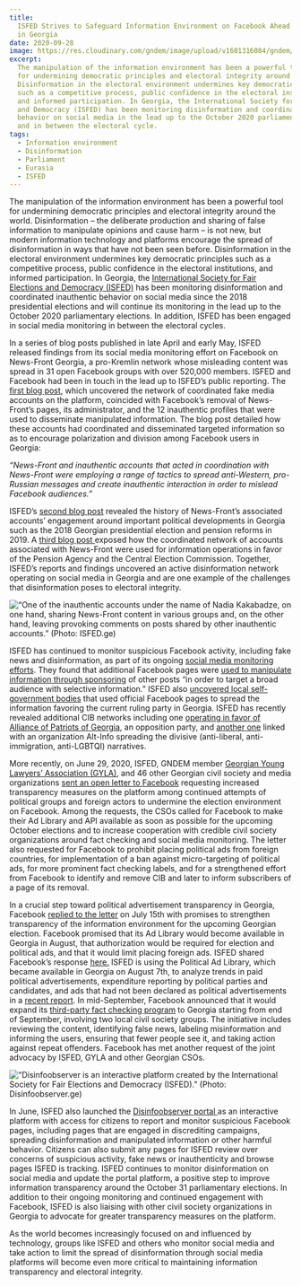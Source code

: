 ```yaml
---
title:
  ISFED Strives to Safeguard Information Environment on Facebook Ahead of Elections
  in Georgia
date: 2020-09-28
image: https://res.cloudinary.com/gndem/image/upload/v1601316084/gndem/newsfront_dch9ao.png
excerpt:
  The manipulation of the information environment has been a powerful tool
  for undermining democratic principles and electoral integrity around the world.
  Disinformation in the electoral environment undermines key democratic principles
  such as a competitive process, public confidence in the electoral institutions,
  and informed participation. In Georgia, the International Society for Fair Elections
  and Democracy (ISFED) has been monitoring disinformation and coordinated inauthentic
  behavior on social media in the lead up to the October 2020 parliamentary elections
  and in between the electoral cycle.
tags:
  - Information environment
  - Disinformation
  - Parliament
  - Eurasia
  - ISFED
---
```


The manipulation of the information environment has been a powerful tool for undermining democratic principles and electoral integrity around the world. Disinformation – the deliberate production and sharing of false information to manipulate opinions and cause harm – is not new, but modern information technology and platforms encourage the spread of disinformation in ways that have not been seen before. Disinformation in the electoral environment undermines key democratic principles such as a competitive process, public confidence in the electoral institutions, and informed participation. In Georgia, the [International Society for Fair Elections and Democracy (ISFED)](https://isfed.ge/eng 'ISFED') has been monitoring disinformation and coordinated inauthentic behavior on social media since the 2018 presidential elections and will continue its monitoring in the lead up to the October 2020 parliamentary elections. In addition, ISFED has been engaged in social media monitoring in between the electoral cycles.

In a series of blog posts published in late April and early May, ISFED released findings from its social media monitoring effort on Facebook on News-Front Georgia, a pro-Kremlin network whose misleading content was spread in 31 open Facebook groups with over 520,000 members. ISFED and Facebook had been in touch in the lead up to ISFED’s public reporting. The [first blog post](https://isfed.ge/geo/blogi/politikuri-miznit-moqmedi-koordinirebuli-tsru-media-gverdebis-qseli-Facebook-ze 'First Blog Post'), which uncovered the network of coordinated fake media accounts on the platform, coincided with Facebook’s removal of News-Front’s pages, its administrator, and the 12 inauthentic profiles that were used to disseminate manipulated information. The blog post detailed how these accounts had coordinated and disseminated targeted information so as to encourage polarization and division among Facebook users in Georgia:

_“News-Front and inauthentic accounts that acted in coordination with News-Front were employing a range of tactics to spread anti-Western, pro-Russian messages and create inauthentic interaction in order to mislead Facebook audiences.”_

ISFED’s [second blog post](https://isfed.ge/eng/sotsialuri-mediis-monitoringi/saqartveloshi-politikuri-polarizatsiis-khelshemtskobi-rusuli-sainformatsio-operatsia-feisbuqze-da-masshi-chartuli-araavtenturi-angarishebi 'Second Blog Post') revealed the history of News-Front’s associated accounts’ engagement around important political developments in Georgia such as the 2018 Georgian presidential election and pension reforms in 2019. A [third blog post ](https://isfed.ge/geo/blogi/News-Front-is-araavtenturi-angarishebis-tsarsuli-chartuloba-tsekos-da-sapensio-saagentos-mkhardamcher-kampaniebshi 'Third Blog Post')exposed how the coordinated network of accounts associated with News-Front were used for information operations in favor of the Pension Agency and the Central Election Commission. Together, ISFED’s reports and findings uncovered an active disinformation network operating on social media in Georgia and are one example of the challenges that disinformation poses to electoral integrity.

![“One of the inauthentic accounts under the name of Nadia Kakabadze, on one hand, sharing News-Front content in various groups and, on the other hand, leaving provoking comments on posts shared by other inauthentic accounts.” (Photo: ISFED.ge) ](https://res.cloudinary.com/gndem/image/upload/v1601316854/gndem/newsfrontfb_nr8zmm.jpg 'Inauthentic Accounts')

ISFED has continued to monitor suspicious Facebook activity, including fake news and disinformation, as part of its ongoing [social media monitoring efforts](https://isfed.ge/eng/sotsialuri-mediis-monitoringi 'Social Media Monitoring'). They found that additional Facebook pages were [used to manipulate information through sponsoring](https://isfed.ge/eng/sotsialuri-mediis-monitoringi/200521114828Facebook-tsmendas-gadarchenili-tsru-mediis-qseli 'Information') of other posts “in order to target a broad audience with selective information.” ISFED also [uncovered local self-government bodies](https://isfed.ge/eng/sotsialuri-mediis-monitoringi/tvitmmartvelobebis-feisbuq-gverdebze-mmartveli-partiis-tsarmochena-gakhshirda 'Self Government Bodies') that used official Facebook pages to spread the information favoring the current ruling party in Georgia. ISFED has recently revealed additional CIB networks including one [operating in favor of Alliance of Patriots of Georgia,](https://isfed.ge/eng/sotsialuri-mediis-monitoringi/patriotta-alianstan-dakavshirebuli-politikuri-kampania-sotsialur-mediashi 'CIB networks') an opposition party, and [another one](https://isfed.ge/eng/sotsialuri-mediis-monitoringi/alt-infos-koordinirebuli-faruli-operatsia-Facebook-ze 'CIB Network') linked with an organization Alt-Info spreading the divisive (anti-liberal, anti-immigration, anti-LGBTQI) narratives.

More recently, on June 29, 2020, ISFED, GNDEM member [Georgian Young Lawyers’ Association (GYLA)](https://gyla.ge/en 'GYLA'), and 46 other Georgian civil society and media organizations [sent an open letter to Facebook](https://isfed.ge/eng/gantskhadebebi/qartuli-samoqalaqo-sazogadoebis-ghia-tserili-Facebook-s 'Open Letter') requesting increased transparency measures on the platform among continued attempts of political groups and foreign actors to undermine the election environment on Facebook. Among the requests, the CSOs called for Facebook to make their Ad Library and API available as soon as possible for the upcoming October elections and to increase cooperation with credible civil society organizations around fact checking and social media monitoring. The letter also requested for Facebook to prohibit placing political ads from foreign countries, for implementation of a ban against micro-targeting of political ads, for more prominent fact checking labels, and for a strengthened effort from Facebook to identify and remove CIB and later to inform subscribers of a page of its removal.

In a crucial step toward political advertisement transparency in Georgia, Facebook [replied to the letter](https://agenda.ge/en/news/2020/2255 'Facebook Response') on July 15th with promises to strengthen transparency of the information environment for the upcoming Georgian election. Facebook promised that its Ad Library would become available in Georgia in August, that authorization would be required for election and political ads, and that it would limit placing foreign ads. ISFED shared Facebook’s response [here.](https://www.facebook.com/isfed.official/posts/3589434424418053 'Facebook reply') ISFED is using the Political Ad Library, which became available in Georgia on August 7th, to analyze trends in paid political advertisements, expenditure reporting by political parties and candidates, and ads that had not been declared as political advertisements in a [recent report](https://isfed.ge/geo/sotsialuri-mediis-monitoringi/politikuri-reklamebis-biblioteka-saqartveloshi 'Recent Report'). In mid-September, Facebook announced that it would expand its [third-party fact checking program](https://grass.org.ge/en/inmedia/facebook-announces-the-launch-of-the-third-party-fact-checking-program-in-georgia 'Fact Checking') to Georgia starting from end of September, involving two local civil society groups. The initiative includes reviewing the content, identifying false news, labeling misinformation and informing the users, ensuring that fewer people see it, and taking action against repeat offenders. Facebook has met another request of the joint advocacy by ISFED, GYLA and other Georgian CSOs.

![“Disinfoobserver is an interactive platform created by the International Society for Fair Elections and Democracy (ISFED).” (Photo: Disinfoobserver.ge)](https://res.cloudinary.com/gndem/image/upload/v1601316904/gndem/disinfoobserver_lhl8ad.png 'Disinfo Observer')

In June, ISFED also launched the [Disinfoobserver portal ](https://disinfoobserver.ge/?fbclid=IwAR1SF6LtU1b6DFzoTsvY-D1THCtQxp5xSZDuaQMMTFdzBq4mXJS_N1m0sfQ 'DisinfoObserver')as an interactive platform with access for citizens to report and monitor suspicious Facebook pages, including pages that are engaged in discrediting campaigns, spreading disinformation and manipulated information or other harmful behavior. Citizens can also submit any pages for ISFED review over concerns of suspicious activity, fake news or inauthenticity and browse pages ISFED is tracking. ISFED continues to monitor disinformation on social media and update the portal platform, a positive step to improve information transparency around the October 31 parliamentary elections. In addition to their ongoing monitoring and continued engagement with Facebook, ISFED is also liaising with other civil society organizations in Georgia to advocate for greater transparency measures on the platform.

As the world becomes increasingly focused on and influenced by technology, groups like ISFED and others who monitor social media and take action to limit the spread of disinformation through social media platforms will become even more critical to maintaining information transparency and electoral integrity.
